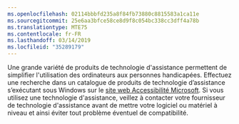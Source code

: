 ```yaml
---
ms.openlocfilehash: 02114bbbfd235a8f84fb73880c8815583a1ca11e
ms.sourcegitcommit: 25e6aa3bfce58ce8d9f8c054bc338cc3dff4a78b
ms.translationtype: MTE75
ms.contentlocale: fr-FR
ms.lasthandoff: 03/14/2019
ms.locfileid: "35289179"
---
```

Une grande variété de produits de technologie d'assistance permettent de simplifier l'utilisation des ordinateurs aux personnes handicapées. Effectuez une recherche dans un catalogue de produits de technologie d’assistance s’exécutant sous Windows sur le [site web Accessibilité Microsoft](http://go.microsoft.com/fwlink/?LinkId=8431). Si vous utilisez une technologie d'assistance, veillez à contacter votre fournisseur de technologie d'assistance avant de mettre votre logiciel ou matériel à niveau et ainsi éviter tout problème éventuel de compatibilité.
